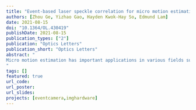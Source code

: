```yaml
---
title: "Event-based laser speckle correlation for micro motion estimation"
authors: [Zhou Ge, Yizhao Gao, Hayden Kwok-Hay So, Edmund Lam]
date: 2021-08-15
doi: "10.1364/OL.430419"
publishDate: 2021-08-15
publication_types: ["2"]
publication: "Optics Letters"
publication_short: "Optics Letters"
abstract: "
Micro motion estimation has important applications in various fields such as microfluidic particle detection and biomedical cell imaging. Conventional methods analyze the motion from intensity images captured using frame-based imaging sensors such as the complementary metal–oxide semiconductor (CMOS) and the charge-coupled device (CCD). Recently, event-based sensors have evolved with the special capability to record asynchronous light changes with high dynamic range, high temporal resolution, low latency, and no motion blur. In this Letter, we explore the potential of using the event sensor to estimate the micro motion based on the laser speckle correlation technique.
"
tags: []
featured: true
url_code: 
url_poster: 
url_slides: 
projects: [eventcamera,imghardware]
---
```

